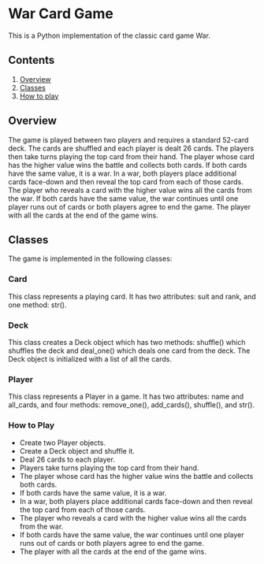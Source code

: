 # War Card Game

This is a Python implementation of the classic card game War.

## Contents

1. [Overview](#overview)
2. [Classes](#classes)
3. [How to play](#how-to-play)

## Overview

The game is played between two players and requires a standard 52-card deck. The cards are shuffled and each player is dealt 26 cards. The players then take turns playing the top card from their hand. The player whose card has the higher value wins the battle and collects both cards. If both cards have the same value, it is a war. In a war, both players place additional cards face-down and then reveal the top card from each of those cards. The player who reveals a card with the higher value wins all the cards from the war. If both cards have the same value, the war continues until one player runs out of cards or both players agree to end the game. The player with all the cards at the end of the game wins.

## Classes

The game is implemented in the following classes:

### Card

This class represents a playing card. It has two attributes: suit and rank, and one method: str().

### Deck

This class creates a Deck object which has two methods: shuffle() which shuffles the deck and deal_one() which deals one card from the deck. The Deck object is initialized with a list of all the cards.

### Player

This class represents a Player in a game. It has two attributes: name and all_cards, and four methods: remove_one(), add_cards(), shuffle(), and str().

### How to Play

- Create two Player objects.
- Create a Deck object and shuffle it.
- Deal 26 cards to each player.
- Players take turns playing the top card from their hand.
- The player whose card has the higher value wins the battle and collects both cards.
- If both cards have the same value, it is a war.
- In a war, both players place additional cards face-down and then reveal the top card from each of those cards.
- The player who reveals a card with the higher value wins all the cards from the war.
- If both cards have the same value, the war continues until one player runs out of cards or both players agree to end the game.
- The player with all the cards at the end of the game wins.
